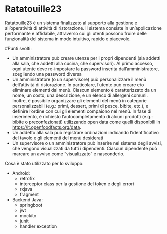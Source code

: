 # Ratatouille23
Ratatouille23 è un sistema finalizzato al supporto alla gestione e all’operatività di attività di  ristorazione. Il sistema consiste in un’applicazione performante e affidabile, attraverso cui gli utenti possono fruire delle funzionalità del sistema in modo intuitivo, rapido e piacevole. 

#Punti svolti:
* Un amministratore può creare utenze per i propri dipendenti (sia addetti alla sala, che addetti alla cucina, che supervisori). Al primo accesso, ogni utente deve re-impostare la password   inserita dall’amministratore, scegliendo una password diversa
* Un amministratore (o un supervisore) può personalizzare il menù dell’attività di ristorazione. In  particolare, l’utente può creare e/o eliminare elementi dal menù. Ciascun elemento è caratterizzato da un nome, un costo, una descrizione, e un elenco di allergeni comuni. Inoltre, è possibile organizzare gli elementi del menù in categorie personalizzabili (e.g.: primi, dessert, primi di pesce, bibite, etc.), e definire l’ordine con cui gli elementi compaiono nel menù. In fase di inserimento, è richiesto l’autocompletamento di alcuni prodotti (e.g.: bibite o  preconfezionati) utilizzando open data come quelli disponibili in https://it.openfoodfacts.org/data.
* Un addetto alla sala può registrare ordinazioni indicando l’identificativo del tavolo e gli elementi del menù desiderati
*  Un supervisore o un amministratore può inserire nel sistema degli avvisi, che vengono visualizzati da tutti i dipendenti. Ciascun dipendente può marcare un avviso come “visualizzato”  e nasconderlo.

Cosa è stato utilizzato per lo sviluppo:
* Android:
   * retrofix
   * interceptor class per la gestione del token e degli errori   
  * rxjava
  * fragment
* Backend Java:
  * springboot
  * jwt
  * mockito
  * junit
  * handler exception
  
